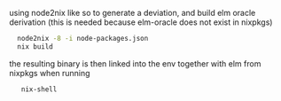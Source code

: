 using node2nix like so to generate a deviation, and build elm oracle derivation
(this is needed because elm-oracle does not exist in nixpkgs)

```bash
  node2nix -8 -i node-packages.json
  nix build
```

the resulting binary is then linked into the env together with elm from nixpkgs when running

```bash
   nix-shell
```
